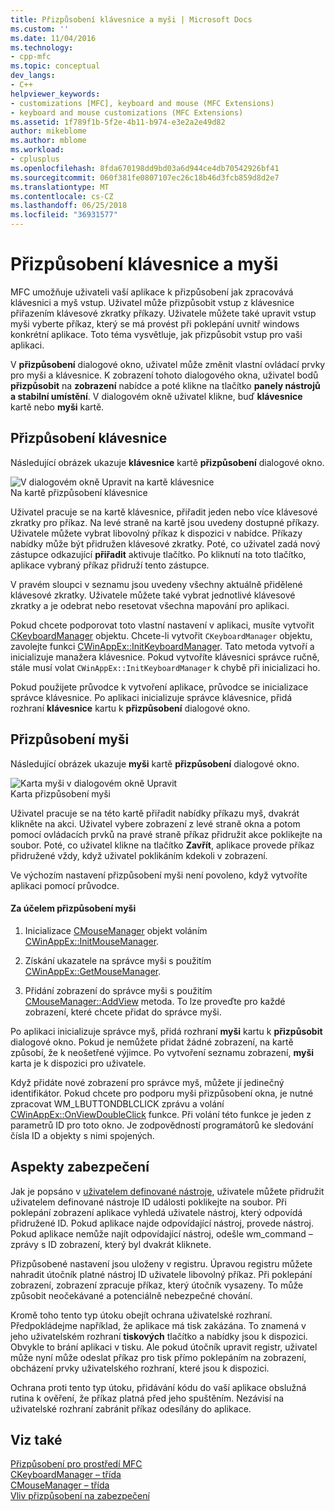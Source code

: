 ```yaml
---
title: Přizpůsobení klávesnice a myši | Microsoft Docs
ms.custom: ''
ms.date: 11/04/2016
ms.technology:
- cpp-mfc
ms.topic: conceptual
dev_langs:
- C++
helpviewer_keywords:
- customizations [MFC], keyboard and mouse (MFC Extensions)
- keyboard and mouse customizations (MFC Extensions)
ms.assetid: 1f789f1b-5f2e-4b11-b974-e3e2a2e49d82
author: mikeblome
ms.author: mblome
ms.workload:
- cplusplus
ms.openlocfilehash: 8fda670198dd9bd03a6d944ce4db70542926bf41
ms.sourcegitcommit: 060f381fe0807107ec26c18b46d3fcb859d8d2e7
ms.translationtype: MT
ms.contentlocale: cs-CZ
ms.lasthandoff: 06/25/2018
ms.locfileid: "36931577"
---
```

# <a name="keyboard-and-mouse-customization"></a>Přizpůsobení klávesnice a myši
MFC umožňuje uživateli vaší aplikace k přizpůsobení jak zpracovává klávesnici a myš vstup. Uživatel může přizpůsobit vstup z klávesnice přiřazením klávesové zkratky příkazy. Uživatele můžete také upravit vstup myši vyberte příkaz, který se má provést při poklepání uvnitř windows konkrétní aplikace. Toto téma vysvětluje, jak přizpůsobit vstup pro vaši aplikaci.  
  
 V **přizpůsobení** dialogové okno, uživatel může změnit vlastní ovládací prvky pro myši a klávesnice. K zobrazení tohoto dialogového okna, uživatel bodů **přizpůsobit** na **zobrazení** nabídce a poté klikne na tlačítko **panely nástrojů a stabilní umístění**. V dialogovém okně uživatel klikne, buď **klávesnice** kartě nebo **myši** kartě.  
  
## <a name="keyboard-customization"></a>Přizpůsobení klávesnice  
 Následující obrázek ukazuje **klávesnice** kartě **přizpůsobení** dialogové okno.  
  
 ![V dialogovém okně Upravit na kartě klávesnice](../mfc/media/mfcnextkeyboardtab.png "mfcnextkeyboardtab")  
Na kartě přizpůsobení klávesnice  
  
 Uživatel pracuje se na kartě klávesnice, přiřadit jeden nebo více klávesové zkratky pro příkaz. Na levé straně na kartě jsou uvedeny dostupné příkazy. Uživatele můžete vybrat libovolný příkaz k dispozici v nabídce. Příkazy nabídky může být přidružen klávesové zkratky. Poté, co uživatel zadá nový zástupce odkazující **přiřadit** aktivuje tlačítko. Po kliknutí na toto tlačítko, aplikace vybraný příkaz přidruží tento zástupce.  
  
 V pravém sloupci v seznamu jsou uvedeny všechny aktuálně přidělené klávesové zkratky. Uživatele můžete také vybrat jednotlivé klávesové zkratky a je odebrat nebo resetovat všechna mapování pro aplikaci.  
  
 Pokud chcete podporovat toto vlastní nastavení v aplikaci, musíte vytvořit [CKeyboardManager](../mfc/reference/ckeyboardmanager-class.md) objektu. Chcete-li vytvořit `CKeyboardManager` objektu, zavolejte funkci [CWinAppEx::InitKeyboardManager](../mfc/reference/cwinappex-class.md#initkeyboardmanager). Tato metoda vytvoří a inicializuje manažera klávesnice. Pokud vytvoříte klávesnici správce ručně, stále musí volat `CWinAppEx::InitKeyboardManager` k chybě při inicializaci ho.  
  
 Pokud použijete průvodce k vytvoření aplikace, průvodce se inicializace správce klávesnice. Po aplikaci inicializuje správce klávesnice, přidá rozhraní **klávesnice** kartu k **přizpůsobení** dialogové okno.  
  
## <a name="mouse-customization"></a>Přizpůsobení myši  
 Následující obrázek ukazuje **myši** kartě **přizpůsobení** dialogové okno.  
  
 ![Karta myši v dialogovém okně Upravit](../mfc/media/mfcnextmousetab.png "mfcnextmousetab")  
Karta přizpůsobení myši  
  
 Uživatel pracuje se na této kartě přiřadit nabídky příkazu myš, dvakrát klikněte na akci. Uživatel vybere zobrazení z levé straně okna a potom pomocí ovládacích prvků na pravé straně příkaz přidružit akce poklikejte na soubor. Poté, co uživatel klikne na tlačítko **Zavřít**, aplikace provede příkaz přidružené vždy, když uživatel poklikáním kdekoli v zobrazení.  
  
 Ve výchozím nastavení přizpůsobení myši není povoleno, když vytvoříte aplikaci pomocí průvodce.  
  
#### <a name="to-enable-mouse-customization"></a>Za účelem přizpůsobení myši  
  
1.  Inicializace [CMouseManager](../mfc/reference/cmousemanager-class.md) objekt voláním [CWinAppEx::InitMouseManager](../mfc/reference/cwinappex-class.md#initmousemanager).  
  
2.  Získání ukazatele na správce myši s použitím [CWinAppEx::GetMouseManager](../mfc/reference/cwinappex-class.md#getmousemanager).  
  
3.  Přidání zobrazení do správce myši s použitím [CMouseManager::AddView](../mfc/reference/cmousemanager-class.md#addview) metoda. To lze proveďte pro každé zobrazení, které chcete přidat do správce myši.  
  
 Po aplikaci inicializuje správce myš, přidá rozhraní **myši** kartu k **přizpůsobit** dialogové okno. Pokud je nemůžete přidat žádné zobrazení, na kartě způsobí, že k neošetřené výjimce. Po vytvoření seznamu zobrazení, **myši** karta je k dispozici pro uživatele.  
  
 Když přidáte nové zobrazení pro správce myš, můžete jí jedinečný identifikátor. Pokud chcete pro podporu myši přizpůsobení okna, je nutné zpracovat WM_LBUTTONDBLCLICK zprávu a volání [CWinAppEx::OnViewDoubleClick](../mfc/reference/cwinappex-class.md#onviewdoubleclick) funkce. Při volání této funkce je jeden z parametrů ID pro toto okno. Je zodpovědností programátorů ke sledování čísla ID a objekty s nimi spojených.  
  
## <a name="security-concerns"></a>Aspekty zabezpečení  
 Jak je popsáno v [uživatelem definované nástroje](../mfc/user-defined-tools.md), uživatele můžete přidružit uživatelem definované nástroje ID události poklikejte na soubor. Při poklepání zobrazení aplikace vyhledá uživatele nástroj, který odpovídá přidružené ID. Pokud aplikace najde odpovídající nástroj, provede nástroj. Pokud aplikace nemůže najít odpovídající nástroj, odešle wm_command – zprávy s ID zobrazení, který byl dvakrát kliknete.  
  
 Přizpůsobené nastavení jsou uloženy v registru. Úpravou registru můžete nahradit útočník platné nástroj ID uživatele libovolný příkaz. Při poklepání zobrazení, zobrazení zpracuje příkaz, který útočník vysazeny. To může způsobit neočekávané a potenciálně nebezpečné chování.  
  
 Kromě toho tento typ útoku obejít ochrana uživatelské rozhraní. Předpokládejme například, že aplikace má tisk zakázána. To znamená v jeho uživatelském rozhraní **tiskových** tlačítko a nabídky jsou k dispozici. Obvykle to brání aplikaci v tisku. Ale pokud útočník upravit registr, uživatel může nyní může odeslat příkaz pro tisk přímo poklepáním na zobrazení, obcházení prvky uživatelského rozhraní, které jsou k dispozici.  
  
 Ochrana proti tento typ útoku, přidávání kódu do vaší aplikace obslužná rutina k ověření, že příkaz platná před jeho spuštěním. Nezávisí na uživatelské rozhraní zabránit příkaz odesílány do aplikace.  
  
## <a name="see-also"></a>Viz také  
 [Přizpůsobení pro prostředí MFC](../mfc/customization-for-mfc.md)   
 [CKeyboardManager – třída](../mfc/reference/ckeyboardmanager-class.md)   
 [CMouseManager – třída](../mfc/reference/cmousemanager-class.md)   
 [Vliv přizpůsobení na zabezpečení](../mfc/security-implications-of-customization.md)

